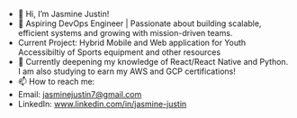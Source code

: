- 👋 Hi, I’m Jasmine Justin!
- 🌟 Aspiring DevOps Engineer | Passionate about building scalable, efficient systems and growing with mission-driven teams. 
- Current Project: Hybrid Mobile and Web application for Youth Accessibiltiy of Sports equipment and other resources
- 🌱 Currently deepening my knowledge of React/React Native and Python. I am also studying to earn my AWS and GCP certifications!
- 📫 How to reach me:
- Email: jasminejustin7@gmail.com
- LinkedIn: www.linkedin.com/in/jasmine-justin

<!---
JasmineJustin7/JasmineJustin7 is a ✨ special ✨ repository because its `README.md` (this file) appears on your GitHub profile.
You can click the Preview link to take a look at your changes.
--->

